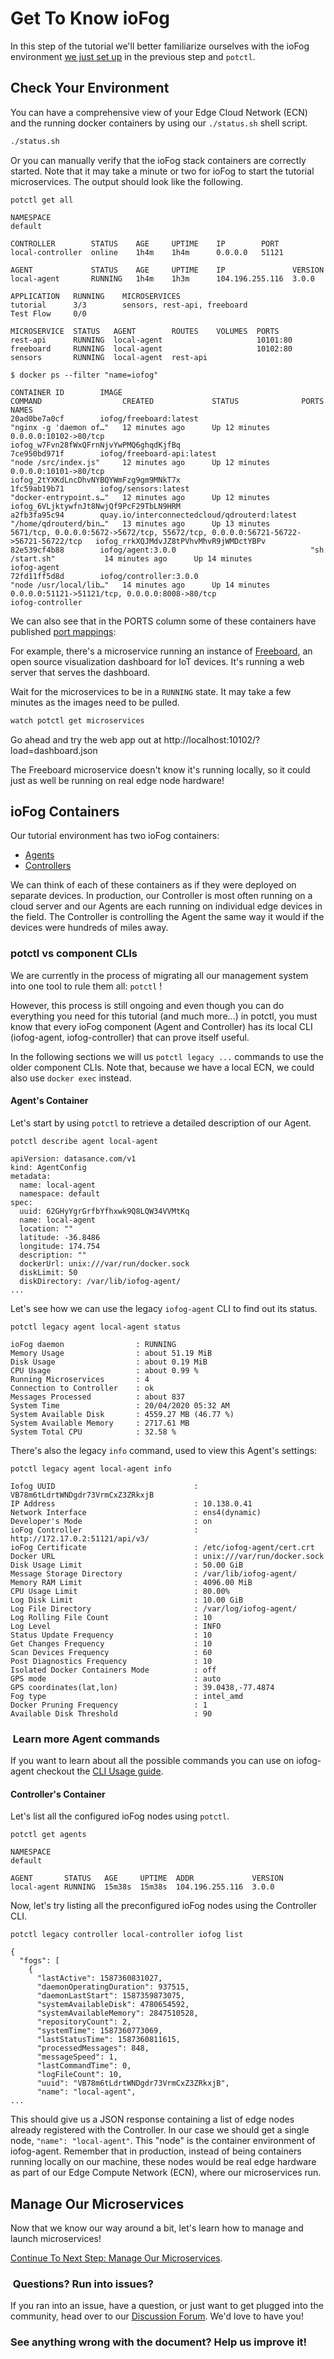 # Get To Know ioFog

In this step of the tutorial we'll better familiarize ourselves with the ioFog environment [we just set up](../tutorial/introduction) in the previous step and `potctl`.

## Check Your Environment

You can have a comprehensive view of your Edge Cloud Network (ECN) and the running docker containers by using our `./status.sh` shell script.

```bash
./status.sh
```

Or you can manually verify that the ioFog stack containers are correctly started. Note that it may take a minute or two for ioFog to start the tutorial microservices. The output should look like the following.

```console
potctl get all

NAMESPACE
default

CONTROLLER	      STATUS    AGE     UPTIME    IP        PORT
local-controller  online    1h4m    1h4m      0.0.0.0   51121

AGENT             STATUS    AGE     UPTIME    IP               VERSION
local-agent       RUNNING   1h4m    1h3m      104.196.255.116  3.0.0

APPLICATION   RUNNING    MICROSERVICES
tutorial      3/3        sensors, rest-api, freeboard
Test Flow     0/0

MICROSERVICE  STATUS   AGENT        ROUTES    VOLUMES  PORTS
rest-api      RUNNING  local-agent                     10101:80
freeboard     RUNNING  local-agent                     10102:80
sensors       RUNNING  local-agent  rest-api
```

```console
$ docker ps --filter "name=iofog"

CONTAINER ID        IMAGE                                          COMMAND                  CREATED             STATUS              PORTS                                                                               NAMES
20ad0be7a0cf        iofog/freeboard:latest                         "nginx -g 'daemon of…"   12 minutes ago      Up 12 minutes       0.0.0.0:10102->80/tcp                                                               iofog_w7Fvn28fWxQFrnNjvYwPMQ6ghqdKjfBq
7ce950bd971f        iofog/freeboard-api:latest                     "node /src/index.js"     12 minutes ago      Up 12 minutes       0.0.0.0:10101->80/tcp                                                               iofog_2tYXKdLncDhvNYBQYWmFzg9gm9MNkT7x
1fc59ab19b71        iofog/sensors:latest                           "docker-entrypoint.s…"   12 minutes ago      Up 12 minutes                                                                                           iofog_6VLjktywfnJt8NwjQf9PcF29TbLN9HRM
a2fb3fa95c94        quay.io/interconnectedcloud/qdrouterd:latest   "/home/qdrouterd/bin…"   13 minutes ago      Up 13 minutes       5671/tcp, 0.0.0.0:5672->5672/tcp, 55672/tcp, 0.0.0.0:56721-56722->56721-56722/tcp   iofog_rrkXQJMdvJZ8tPVhvMhvR9jWMDctYBPv
82e539cf4b88        iofog/agent:3.0.0                              "sh /start.sh"           14 minutes ago      Up 14 minutes                                                                                           iofog-agent
72fd11ff5d8d        iofog/controller:3.0.0                         "node /usr/local/lib…"   14 minutes ago      Up 14 minutes       0.0.0.0:51121->51121/tcp, 0.0.0.0:8008->80/tcp                                      iofog-controller
```

We can also see that in the PORTS column some of these containers have published [port mappings](https://docs.docker.com/config/containers/container-networking/):

For example, there's a microservice running an instance of [Freeboard](https://github.com/Freeboard/freeboard), an open source visualization dashboard for IoT devices. It's running a web server that serves the dashboard.

Wait for the microservices to be in a `RUNNING` state. It may take a few minutes as the images need to be pulled.

```bash
watch potctl get microservices
```

Go ahead and try the web app out at http://localhost:10102/?load=dashboard.json

The Freeboard microservice doesn't know it's running locally, so it could just as well be running on real edge node hardware!

## ioFog Containers

Our tutorial environment has two ioFog containers:

- [Agents](../reference-agent/overview)
- [Controllers](../reference-controller/overview)

We can think of each of these containers as if they were deployed on separate devices. In production, our Controller is most often running on a cloud server and our Agents are each running on individual edge devices in the field. The Controller is controlling the Agent the same way it would if the devices were hundreds of miles away.

### potctl vs component CLIs

We are currently in the process of migrating all our management system into one tool to rule them all: `potctl` !

However, this process is still ongoing and even though you can do everything you need for this tutorial (and much more...) in potctl, you must know that every ioFog component (Agent and Controller) has its local CLI (iofog-agent, iofog-controller) that can prove itself useful.

In the following sections we will us `potctl legacy ...` commands to use the older component CLIs. Note that, because we have a local ECN, we could also use `docker exec` instead.

#### Agent's Container

Let's start by using `potctl` to retrieve a detailed description of our Agent.

```console
potctl describe agent local-agent

apiVersion: datasance.com/v1
kind: AgentConfig
metadata:
  name: local-agent
  namespace: default
spec:
  uuid: 62GHyYgrGrfbYfhxwk9Q8LQW34VVMtKq
  name: local-agent
  location: ""
  latitude: -36.8486
  longitude: 174.754
  description: ""
  dockerUrl: unix:///var/run/docker.sock
  diskLimit: 50
  diskDirectory: /var/lib/iofog-agent/
...
```

Let's see how we can use the legacy `iofog-agent` CLI to find out its status.

```console
potctl legacy agent local-agent status

ioFog daemon                : RUNNING
Memory Usage                : about 51.19 MiB
Disk Usage                  : about 0.19 MiB
CPU Usage                   : about 0.99 %
Running Microservices       : 4
Connection to Controller    : ok
Messages Processed          : about 837
System Time                 : 20/04/2020 05:32 AM
System Available Disk       : 4559.27 MB (46.77 %)
System Available Memory     : 2717.61 MB
System Total CPU            : 32.58 %
```

There's also the legacy `info` command, used to view this Agent's settings:

```console
potctl legacy agent local-agent info

Iofog UUID                               : VB78m6tLdrtWNDgdr73VrmCxZ3ZRkxjB
IP Address                               : 10.138.0.41
Network Interface                        : ens4(dynamic)
Developer's Mode                         : on
ioFog Controller                         : http://172.17.0.2:51121/api/v3/
ioFog Certificate                        : /etc/iofog-agent/cert.crt
Docker URL                               : unix:///var/run/docker.sock
Disk Usage Limit                         : 50.00 GiB
Message Storage Directory                : /var/lib/iofog-agent/
Memory RAM Limit                         : 4096.00 MiB
CPU Usage Limit                          : 80.00%
Log Disk Limit                           : 10.00 GiB
Log File Directory                       : /var/log/iofog-agent/
Log Rolling File Count                   : 10
Log Level                                : INFO
Status Update Frequency                  : 10
Get Changes Frequency                    : 10
Scan Devices Frequency                   : 60
Post Diagnostics Frequency               : 10
Isolated Docker Containers Mode          : off
GPS mode                                 : auto
GPS coordinates(lat,lon)                 : 39.0438,-77.4874
Fog type                                 : intel_amd
Docker Pruning Frequency                 : 1
Available Disk Threshold                 : 90

```

<aside class="notifications note">
  <h3><img src="/static/images/icos/ico-note.svg" alt=""/> Learn more Agent commands</h3>
  <p>If you want to learn about all the possible commands you can use on iofog-agent checkout the <a href="#/./ioFog_3.0/reference-agent/cli-usage">CLI Usage guide</a>.</p>
</aside>

#### Controller's Container

Let's list all the configured ioFog nodes using `potctl`.

```console
potctl get agents

NAMESPACE
default

AGENT       STATUS   AGE     UPTIME  ADDR             VERSION
local-agent	RUNNING  15m38s  15m38s  104.196.255.116  3.0.0
```

Now, let's try listing all the preconfigured ioFog nodes using the Controller CLI.

```console
potctl legacy controller local-controller iofog list

{
  "fogs": [
    {
      "lastActive": 1587360831027,
      "daemonOperatingDuration": 937515,
      "daemonLastStart": 1587359873075,
      "systemAvailableDisk": 4780654592,
      "systemAvailableMemory": 2847510528,
      "repositoryCount": 2,
      "systemTime": 1587360773069,
      "lastStatusTime": 1587360811615,
      "processedMessages": 848,
      "messageSpeed": 1,
      "lastCommandTime": 0,
      "logFileCount": 10,
      "uuid": "VB78m6tLdrtWNDgdr73VrmCxZ3ZRkxjB",
      "name": "local-agent",
...
```

This should give us a JSON response containing a list of edge nodes already registered with the Controller. In our case we should get a single node, `"name": "local-agent"`. This "node" is the container environment of iofog-agent. Remember that in production, instead of being containers running locally on our machine, these nodes would be real edge hardware as part of our Edge Compute Network (ECN), where our microservices run.

## Manage Our Microservices

Now that we know our way around a bit, let's learn how to manage and launch microservices!

[Continue To Next Step: Manage Our Microservices](../tutorial/manage-our-microservices).

<aside class="notifications note">
  <h3><img src="/static/images/icos/ico-note.svg" alt=""/> Questions? Run into issues?</h3>
  <p>If you ran into an issue, have a question, or just want to get plugged into the community, head over to our <a href="https://discuss.iofog.org/">Discussion Forum</a>. We'd love to have you!</p>
</aside>

<aside class="notifications contribute">
  <h3><img src="/static/images/icos/ico-github.svg" alt=""/>See anything wrong with the document? Help us improve it!</h3>
  <a href="https://github.com/eclipse-iofog/iofog.org/edit/develop/content/docs/3.0/tutorial/get-to-know-iofog.md"
    target="_blank">
    
  </a>
</aside>
